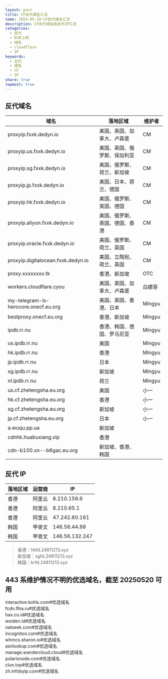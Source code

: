 ```yaml
---  
layout: post  
title: CF反代域名汇总  
name: 2024-05-18-CF反代域名汇总  
description: CF反代域名和反代IP汇总  
categories:  
  - 反代  
  - 科学上网  
  - 域名  
  - cloudflare  
  - IP  
keywords:  
  - 反代  
  - 域名  
  - CF  
  - IP  
share: true  
topmost: true  
---  
```

  
## 反代域名  
  
| 域名                                   | 落地区域            | 维护者    |  
| ------------------------------------ | --------------- | ------ |  
| proxyip.fxxk.dedyn.io                | 美国、英国、加拿大、卢森堡   | CM     |  
| proxyip.us.fxxk.dedyn.io             | 美国、英国、俄罗斯、保加利亚  | CM     |  
| proxyip.sg.fxxk.dedyn.io             | 美国、俄罗斯、荷兰、新加坡   | CM     |  
| proxyip.jp.fxxk.dedyn.io             | 美国、日本、荷兰、德国     | CM     |  
| proxyip.hk.fxxk.dedyn.io             | 美国、俄罗斯、英国、德国    | CM     |  
| proxyip.aliyun.fxxk.dedyn.io         | 美国、俄罗斯、英国、德国、香港 | CM     |  
| proxyip.oracle.fxxk.dedyn.io         | 美国、俄罗斯、荷兰、英国    | CM     |  
| proxyip.digitalocean.fxxk.dedyn.io   | 美国、立陶宛、荷兰、英国    | CM     |  
| proxy.xxxxxxxx.tk                    | 香港、新加坡          | OTC    |  
| workers.cloudflare.cyou              | 美国、英国、加拿大、卢森堡   | 白嫖哥    |  
| my-telegram-is-herocore.onecf.eu.org | 美国、英国、香港、日本     | Mingyu |  
| bestproxy.onecf.eu.org               | 香港、新加坡          | Mingyu |  
| ipdb.rr.nu                           | 香港、韩国、德国、罗马尼亚   | Mingyu |  
| us.ipdb.rr.nu                        | 美国              | Mingyu |  
| hk.ipdb.rr.nu                        | 香港              | Mingyu |  
| jp.ipdb.rr.nu                        | 日本              | Mingyu |  
| sg.ipdb.rr.nu                        | 新加坡             | Mingyu |  
| nl.ipdb.rr.nu                        | 荷兰              | Mingyu |  
| us.cf.zhetengsha.eu.org              | 美国              | 小一     |  
| hk.cf.zhetengsha.eu.org              | 香港              | 小一     |  
| sg.cf.zhetengsha.eu.org              | 新加坡             | 小一     |  
| jp.cf.zhetengsha.eu.org              | 日本              | 小一     |  
| a.wuqu.pp.ua                         | 新加坡             |        |  
| cdnhk.huabuxiang.vip                 | 香港              |        |  
| cdn-b100.xn--b6gac.eu.org            | 新加坡、香港、韩国       |        |  
  
## 反代 IP  
  
| 落地区域 | 运营商 | IP             |  
| ---- | --- | -------------- |  
| 香港   | 阿里云 | 8.210.156.6    |  
| 香港   | 阿里云 | 8.210.65.1     |  
| 香港   | 阿里云 | 47.242.60.161  |  
| 韩国   | 甲骨文 | 146.56.44.88   |  
| 韩国   | 甲骨文 | 146.56.132.247 |  
  
> 香港：hkfd.24811213.xyz    
> 新加坡：sgfd.24811213.xyz    
> 韩国：krfd.24811213.xyz  
  
## 443 系维护情况不明的优选域名，截至 20250520 可用  
  
interactive.kohls.com#优选域名    
fcdn.flha.ru#优选域名    
hax.co.id#优选域名    
woiden.id#优选域名    
natseek.com#优选域名    
incogniton.com#优选域名    
whmcs.sharon.io#优选域名    
asnlookup.com#优选域名    
manage.wandercloud.cloud#优选域名    
polarisnode.com#优选域名    
clun.top#优选域名    
zh.infobyip.com#优选域名  
